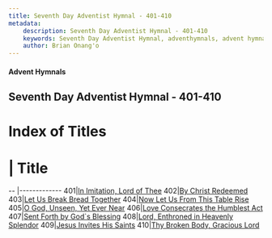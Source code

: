 ```yaml
---
title: Seventh Day Adventist Hymnal - 401-410
metadata:
    description: Seventh Day Adventist Hymnal - 401-410
    keywords: Seventh Day Adventist Hymnal, adventhymnals, advent hymnals 401-410
    author: Brian Onang'o
---
```


#### Advent Hymnals
## Seventh Day Adventist Hymnal - 401-410

# Index of Titles
# | Title                        
-- |-------------
401|[In Imitation, Lord of Thee](/seventh-day-adventist-hymnal/401-500/401-410/In-Imitation,-Lord-of-Thee)
402|[By Christ Redeemed](/seventh-day-adventist-hymnal/401-500/401-410/By-Christ-Redeemed)
403|[Let Us Break Bread Together](/seventh-day-adventist-hymnal/401-500/401-410/Let-Us-Break-Bread-Together)
404|[Now Let Us From This Table Rise](/seventh-day-adventist-hymnal/401-500/401-410/Now-Let-Us-From-This-Table-Rise)
405|[O God, Unseen, Yet Ever Near](/seventh-day-adventist-hymnal/401-500/401-410/O-God,-Unseen,-Yet-Ever-Near)
406|[Love Consecrates the Humblest Act](/seventh-day-adventist-hymnal/401-500/401-410/Love-Consecrates-the-Humblest-Act)
407|[Sent Forth by God\`s Blessing](/seventh-day-adventist-hymnal/401-500/401-410/Sent-Forth-by-God`s-Blessing)
408|[Lord, Enthroned in Heavenly Splendor](/seventh-day-adventist-hymnal/401-500/401-410/Lord,-Enthroned-in-Heavenly-Splendor)
409|[Jesus Invites His Saints](/seventh-day-adventist-hymnal/401-500/401-410/Jesus-Invites-His-Saints)
410|[Thy Broken Body, Gracious Lord](/seventh-day-adventist-hymnal/401-500/401-410/Thy-Broken-Body,-Gracious-Lord)